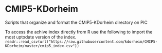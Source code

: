 # CMIP5-KDorheim
Scripts that organize and format the CMIP5-KDorheim directory on PIC

To access the achive index directly from R use the following to import the most uptodate version of the index. 
``readr::read_csv(url("https://raw.githubusercontent.com/kdorheim/CMIP5-KDorheim/master/cmip5_index.csv"))``
